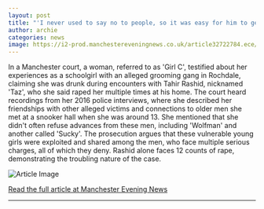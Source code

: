 ```yaml
---
layout: post
title: "'I never used to say no to people, so it was easy for him to get what he wanted'"
author: archie
categories: news
image: https://i2-prod.manchestereveningnews.co.uk/article32722784.ece/ALTERNATES/s1200/0_120124rochdale16.jpg
---
```

In a Manchester court, a woman, referred to as 'Girl C', testified about her experiences as a schoolgirl with an alleged grooming gang in Rochdale, claiming she was drunk during encounters with Tahir Rashid, nicknamed 'Taz', who she said raped her multiple times at his home. The court heard recordings from her 2016 police interviews, where she described her friendships with other alleged victims and connections to older men she met at a snooker hall when she was around 13. She mentioned that she didn't often refuse advances from these men, including 'Wolfman' and another called 'Sucky'. The prosecution argues that these vulnerable young girls were exploited and shared among the men, who face multiple serious charges, all of which they deny. Rashid alone faces 12 counts of rape, demonstrating the troubling nature of the case.

![Article Image](https://i2-prod.manchestereveningnews.co.uk/article32722784.ece/ALTERNATES/s1200/0_120124rochdale16.jpg)

[Read the full article at Manchester Evening News](https://www.manchestereveningnews.co.uk/news/greater-manchester-news/i-never-used-say-no-32720805)

---
